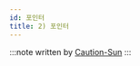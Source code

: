```yaml
---
id: 포인터
title: 2) 포인터
---
```


:::note
written by [Caution-Sun](https://github.com/Caution-Sun)
:::
